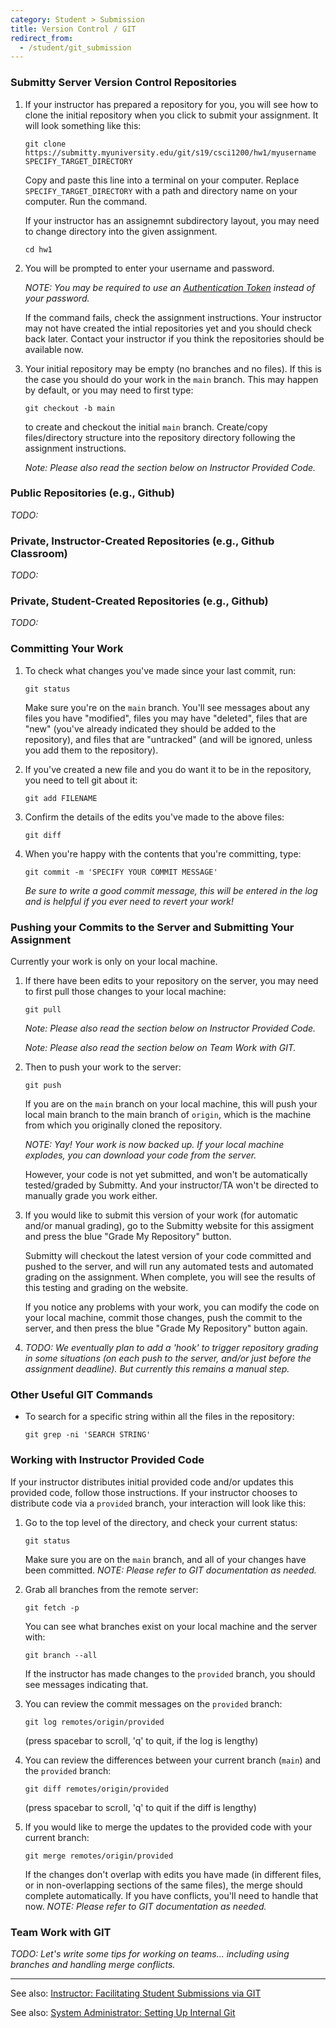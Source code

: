 ```yaml
---
category: Student > Submission
title: Version Control / GIT
redirect_from:
  - /student/git_submission
---
```



### Submitty Server Version Control Repositories

1. If your instructor has prepared a repository for you, you will see
   how to clone the initial repository when you click to submit your
   assignment.  It will look something like this:

   ```
   git clone https://submitty.myuniversity.edu/git/s19/csci1200/hw1/myusername SPECIFY_TARGET_DIRECTORY
   ```

   Copy and paste this line into a terminal on your computer.  Replace
   `SPECIFY_TARGET_DIRECTORY` with a path and directory name on your
   computer.  Run the command.

   If your instructor has an assignemnt subdirectory layout, you may need to change directory into the given assignment.
   ```
   cd hw1
   ```


2. You will be prompted to enter your username and password.

   _NOTE: You may be required to use an [Authentication Token](/student/account/authentication_tokens)
   instead of your password._

   If the command fails, check the assignment instructions.  Your
   instructor may not have created the intial repositories yet and you
   should check back later.  Contact your instructor if you think the
   repositories should be available now.


3. Your initial repository may be empty (no branches and no files).
   If this is the case you should do your work in the `main` branch.
   This may happen by default, or you may need to first type:

   ```
   git checkout -b main
   ```

   to create and checkout the initial `main` branch.  Create/copy
   files/directory structure into the repository directory following
   the assignment instructions.

   _Note: Please also read the section below on Instructor Provided Code._


### Public Repositories (e.g., Github)

_TODO:_


### Private, Instructor-Created Repositories (e.g., Github Classroom)

_TODO:_


### Private, Student-Created Repositories (e.g., Github)

_TODO:_


### Committing Your Work

1. To check what changes you've made since your last commit, run:

   ```
   git status
   ```

   Make sure you're on the `main` branch.  You'll see messages about
   any files you have "modified", files you may have "deleted", files
   that are "new" (you've already indicated they should be added to
   the repository), and files that are "untracked" (and will be
   ignored, unless you add them to the repository).
   

2. If you've created a new file and you do want it to be in the
   repository, you need to tell git about it:

   ```
   git add FILENAME
   ```


3. Confirm the details of the edits you've made to the above files:

   ```
   git diff
   ```

4. When you're happy with the contents that you're committing, type: 

   ```
   git commit -m 'SPECIFY YOUR COMMIT MESSAGE'   
   ```

   _Be sure to write a good commit message, this will be entered in
   the log and is helpful if you ever need to revert your work!_



### Pushing your Commits to the Server and Submitting Your Assignment

Currently your work is only on your local machine.


1. If there have been edits to your repository on the server, you may
   need to first pull those changes to your local machine:

   ```
   git pull
   ```

   _Note: Please also read the section below on Instructor Provided Code._

   _Note: Please also read the section below on Team Work with GIT._


2. Then to push your work to the server:

   ```
   git push
   ```

   If you are on the `main` branch on your local machine, this will
   push your local main branch to the main branch of `origin`,
   which is the machine from which you originally cloned the
   repository.

   _NOTE: Yay! Your work is now backed up.  If your local machine
   explodes, you can download your code from the server._

   However, your code is not yet submitted, and won't be automatically
   tested/graded by Submitty.  And your instructor/TA won't be
   directed to manually grade you work either.
   

3. If you would like to submit this version of your work (for
   automatic and/or manual grading), go to the Submitty website for
   this assigment and press the blue "Grade My Repository" button.

   Submitty will checkout the latest version of your code committed
   and pushed to the server, and will run any automated tests and
   automated grading on the assignment.  When complete, you will see
   the results of this testing and grading on the website.

   If you notice any problems with your work, you can modify the code
   on your local machine, commit those changes, push the commit to the
   server, and then press the blue "Grade My Repository" button again.


4. _TODO: We eventually plan to add a 'hook' to trigger repository
   grading in some situations (on each push to the server, and/or just
   before the assignment deadline).  But currently this remains a
   manual step._


### Other Useful GIT Commands

* To search for a specific string within all the files in the repository:

   ```
   git grep -ni 'SEARCH STRING'
   ```


### Working with Instructor Provided Code

If your instructor distributes initial provided code and/or updates
this provided code, follow those instructions.  If your instructor
chooses to distribute code via a `provided` branch, your interaction
will look like this:


1. Go to the top level of the directory, and check your current status:

   ```
   git status
   ```

   Make sure you are on the `main` branch, and all of your changes
   have been committed.  _NOTE: Please refer to GIT documentation as
   needed._


2. Grab all branches from the remote server:

   ```
   git fetch -p
   ```

   You can see what branches exist on your local machine and the server with:

   ```
   git branch --all
   ```

   If the instructor has made changes to the `provided` branch, you
   should see messages indicating that.


3. You can review the commit messages on the `provided` branch:

   ```
   git log remotes/origin/provided
   ```

   (press spacebar to scroll, 'q' to quit, if the log is lengthy)


4. You can review the differences between your current branch
   (`main`) and the `provided` branch:

   ```
   git diff remotes/origin/provided
   ```

   (press spacebar to scroll, 'q' to quit if the diff is lengthy)


5. If you would like to merge the updates to the provided code with
   your current branch:

   ```
   git merge remotes/origin/provided
   ```

   If the changes don't overlap with edits you have made (in different
   files, or in non-overlapping sections of the same files), the merge
   should complete automatically.  If you have conflicts, you'll need
   to handle that now.    _NOTE: Please refer to GIT documentation as
   needed._


### Team Work with GIT

_TODO: Let's write some tips for working on teams... including using
branches and handling merge conflicts._


---


See also:  [Instructor: Facilitating Student Submissions via GIT](/instructor/managing_git)

See also:  [System Administrator: Setting Up Internal Git](/sysadmin/git)